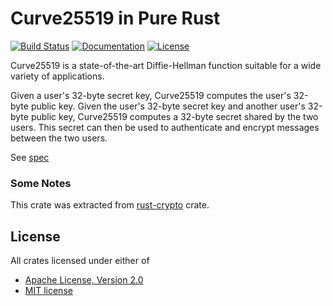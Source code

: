 # Curve25519 in Pure Rust

[![Build Status](https://travis-ci.org/shekohex/curve25519-rs.svg?branch=master)](https://travis-ci.org/shekohex/curve25519-rs) [![Documentation](https://img.shields.io/badge/docs-0.1.0-blue.svg)](https://shadykhalifa.me/curve25519-rs/) [![License](https://img.shields.io/badge/license-MIT%2FApache--2-yellowgreen.svg)](#)


Curve25519 is a state-of-the-art Diffie-Hellman function suitable for a wide variety of applications.

Given a user's 32-byte secret key, Curve25519 computes the user's 32-byte public key.
Given the user's 32-byte secret key and another user's 32-byte public key, Curve25519 computes a 32-byte secret shared by the two users.
This secret can then be used to authenticate and encrypt messages between the two users.

See [spec](https://cr.yp.to/ecdh.html)

### Some Notes
This crate was extracted from [rust-crypto](https://github.com/DaGenix/rust-crypto) crate.

## License

All crates licensed under either of

 * [Apache License, Version 2.0](http://www.apache.org/licenses/LICENSE-2.0)
 * [MIT license](http://opensource.org/licenses/MIT)
